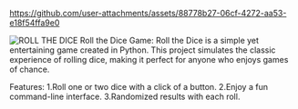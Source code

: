 

https://github.com/user-attachments/assets/88778b27-06cf-4272-aa53-e18f54ffa9e0

![ROLL THE DICE](https://github.com/user-attachments/assets/bb923c4b-97fa-4153-a057-32151c78a260)
Roll the Dice Game:
Roll the Dice is a simple yet entertaining game created in Python. This project simulates the classic experience of rolling dice, making it perfect for anyone who enjoys games of chance.

Features:
1.Roll one or two dice with a click of a button.
2.Enjoy a fun command-line interface.
3.Randomized results with each roll.
